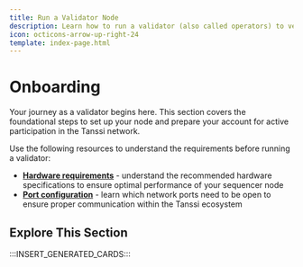 ```yaml
---
title: Run a Validator Node
description: Learn how to run a validator (also called operators) to verify all the Tanssi-powered networks' transactions, providing economic security while earning rewards.
icon: octicons-arrow-up-right-24
template: index-page.html
---
```


# Onboarding

Your journey as a validator begins here. This section covers the foundational steps to set up your node and prepare your account for active participation in the Tanssi network.

Use the following resources to understand the requirements before running a validator:

- [**Hardware requirements**](/node-operators/validators/onboarding/run-a-validator/#hardware-requirements) - understand the recommended hardware specifications to ensure optimal performance of your sequencer node
- [**Port configuration**](/node-operators/validators/onboarding/run-a-validator/#required-network-ports) - learn which network ports need to be open to ensure proper communication within the Tanssi ecosystem
<!-- - **Session keys setup** - detailed instructions on [generating](/node-operators/sequencers/onboarding/account-setup/#map-account) and [managing](/node-operators/sequencers/onboarding/account-setup/#map-session-keys) session keys, a vital step for enabling block production capabilities
- **Node deployment** - choose between [Docker](/node-operators/sequencers/onboarding/run-a-sequencer/sequencers-docker/) and [systemd](/node-operators/sequencers/onboarding/run-a-sequencer/sequencers-systemd/) for deploying your node, with step-by-step guides tailored for each method -->

## Explore This Section

:::INSERT_GENERATED_CARDS:::
